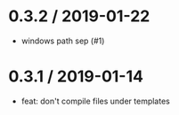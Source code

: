 
0.3.2 / 2019-01-22
==================

 * windows path sep (#1)

0.3.1 / 2019-01-14
==================

 * feat: don't compile files under templates

